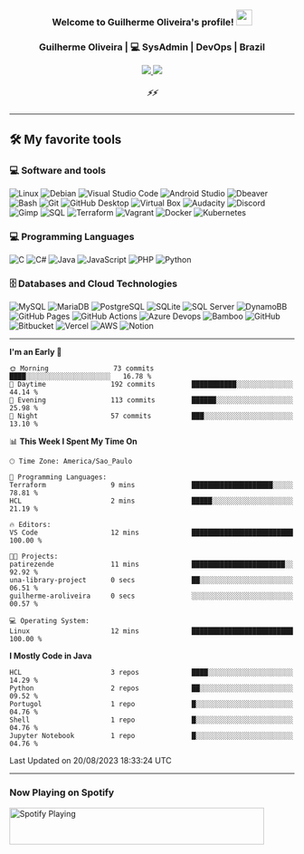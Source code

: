 <h3 align="center">
    Welcome to Guilherme Oliveira's profile!
  <img src="https://github.com/guilherme-aroliveira/guilherme-aroliveira/blob/main/images/wave.gif" width="28">
</h3>

<div align="center">
  <h3> Guilherme Oliveira | 💻 SysAdmin | DevOps | Brazil </h3>
</div>

<p align="center">
  <a href="https://www.linkedin.com/in/guilherme-oliveira-86ar/">
    <img src="https://img.shields.io/twitter/url?label=Linkedin&logo=Linkedin&style=social&url=https%3A%2F%2Fwww.linkedin.com%2Fin%2Fguilherme-oliveira-86ar%2F"/>
  </a>

  <a href="https://www.instagram.com/guilherme.ar86/">
    <img src="https://img.shields.io/twitter/url?label=Intagram&logo=Instagram&style=social&url=https%3A%2F%2Fwww.instagram.com%2Fguilherme.ar86%2F"/>
  </a>
</p>

<h5 align="center">
   <i>⚡️⚡️</i>
</h5>

  ---
## 🛠️ My favorite tools

### 💻 Software and tools
<p>
  <img alt="Linux" src="https://img.shields.io/badge/Linux-FCFCFC.svg?logo=Linux&logoColor=black"/>
  <img alt="Debian" src="https://img.shields.io/badge/Debian-FCFCFC.svg?logo=Debian&logoColor=red"/>
  <img alt="Visual Studio Code" src="https://img.shields.io/badge/Visual%20Studio%20Code-0078d7.svg?logo=visual-studio-code&logoColor=white"/>
  <img alt="Android Studio" src="https://img.shields.io/badge/Android Studio-FCFCFC.svg?logo=androidstudio&logoColor=green"/>
  <img alt="Dbeaver" src="https://custom-icon-badges.demolab.com/badge/-Dbeaver-372923?logo=dbeaver-mono&logoColor=white"/>
  <img alt="Bash" src="https://img.shields.io/badge/Bash-121011.svg?logo=gnu-bash&logoColor=white">
  <img alt="Git" src="https://img.shields.io/badge/Git-F05033.svg?logo=git&logoColor=white"/>
  <img alt="GitHub Desktop" src="https://img.shields.io/badge/GitHub%20Desktop-8034A9.svg?logo=github&logoColor=white">
  <img alt="Virtual Box" src="https://img.shields.io/badge/Virtual Box-FFFFFF.svg?logo=virtualbox&logoColor=blue"/>
  <img alt="Audacity" src="https://img.shields.io/badge/-Audacity-0000CC?logo=audacity&logoColor=white">
  <img alt="Discord" src="https://img.shields.io/badge/-Discord-5865F2.svg?logo=discord&logoColor=white">
  <img alt="Gimp" src="https://img.shields.io/badge/-Gimp-FFFFFF.svg?logo=gimp&logoColor=grey"/> 
  <img alt="SQL" src="https://custom-icon-badges.demolab.com/badge/SQL-025E8C.svg?logo=database&logoColor=white">
  <img alt="Terraform" src="https://img.shields.io/badge/-Terraform-FFFFFF.svg?logo=terraform&logoColor=purple"/>
  <img alt="Vagrant" src="https://img.shields.io/badge/-Vagrant-FFFFFF.svg?logo=vagrant&logoColor=blue"/>
  <img alt="Docker" src="https://img.shields.io/badge/-Docker-FFFFFF.svg?logo=docker&logoColor=blue"/>
  <img alt="Kubernetes" src="https://img.shields.io/badge/-Kubernetes-FFFFFF.svg?logo=kubernetes&logoColor=blue"/>
</p>

### 💻 Programming Languages
<p>
  <img alt="C" src="https://custom-icon-badges.demolab.com/badge/C-03599C.svg?logo=c-in-hexagon&logoColor=white">
  <img alt="C#" src="https://custom-icon-badges.demolab.com/badge/C%23-68217A.svg?logo=cs2&logoColor=white">
  <img alt="Java" src="https://custom-icon-badges.demolab.com/badge/Java-007396.svg?logo=java&logoColor=white">
  <img alt="JavaScript" src="https://img.shields.io/badge/JavaScript-F7DF1E.svg?logo=javascript&logoColor=black">
  <img alt="PHP" src="https://img.shields.io/badge/PHP-777BB4.svg?logo=php&logoColor=white">
  <img alt="Python" src="https://img.shields.io/badge/Python-14354C.svg?logo=python&logoColor=white">
</p>

### 🗄️ Databases and Cloud Technologies
<p>
  <img alt="MySQL" src="https://img.shields.io/badge/MySQL-00f.svg?logo=mysql&logoColor=white">
  <img alt="MariaDB" src="https://img.shields.io/badge/MariaDB-C0765A.svg?logo=mariadb&logoColor=white">
  <img alt="PostgreSQL" src ="https://img.shields.io/badge/PostgreSQL-316192.svg?logo=postgresql&logoColor=white">
  <img alt="SQLite" src ="https://img.shields.io/badge/SQLite-07405e.svg?logo=sqlite&logoColor=white">
  <img alt="SQL Server" src ="https://img.shields.io/badge/SQL Server-FFFFFF.svg?logo=microsoftsqlserver&logoColor=red">
  <img alt="DynamoBB" src ="https://img.shields.io/badge/DynamoDB-FFFFFF.svg?logo=amazondynamodb&logoColor=blue">
  <img alt="GitHub Pages" src="https://img.shields.io/badge/GitHub%20Pages-327FC7.svg?logo=github&logoColor=white">
  <img alt="GitHub Actions" src="https://img.shields.io/badge/GitHub%20Actions-2671E5.svg?logo=github%20actions&logoColor=white">
  <img alt="Azure Devops" src="https://img.shields.io/badge/Azure-FFFFFF.svg?logo=azuredevops&logoColor=blue">
  <img alt="Bamboo" src="https://img.shields.io/badge/Bamboo-FFFFFF.svg?logo=bamboo&logoColor=blue">
  <img alt="GitHub" src="https://img.shields.io/badge/GitHub-327FC7.svg?logo=github&logoColor=white">
  <img alt="Bitbucket" src="https://img.shields.io/badge/BitBucket-FFFFFF.svg?logo=bitbucket&logoColor=blue">
  <img alt="Vercel" src="https://img.shields.io/badge/Vercel-000000.svg?logo=vercel&logoColor=white">
  <img alt="AWS" src="https://img.shields.io/badge/AWS-232F3E.svg?logo=amazonaws&logoColor=white">
  <img alt="Notion" src="https://img.shields.io/badge/Notion-FFFFFF.svg?logo=notion&logoColor=black">
</p>

  ---

<!--START_SECTION:waka-->
**I'm an Early 🐤** 

```text
🌞 Morning                73 commits          ████░░░░░░░░░░░░░░░░░░░░░   16.78 % 
🌆 Daytime                192 commits         ███████████░░░░░░░░░░░░░░   44.14 % 
🌃 Evening                113 commits         ██████░░░░░░░░░░░░░░░░░░░   25.98 % 
🌙 Night                  57 commits          ███░░░░░░░░░░░░░░░░░░░░░░   13.10 % 
```


📊 **This Week I Spent My Time On** 

```text
🕑︎ Time Zone: America/Sao_Paulo

💬 Programming Languages: 
Terraform                9 mins              ████████████████████░░░░░   78.81 % 
HCL                      2 mins              █████░░░░░░░░░░░░░░░░░░░░   21.19 % 

🔥 Editors: 
VS Code                  12 mins             █████████████████████████   100.00 % 

🐱‍💻 Projects: 
patirezende              11 mins             ███████████████████████░░   92.92 % 
una-library-project      0 secs              ██░░░░░░░░░░░░░░░░░░░░░░░   06.51 % 
guilherme-aroliveira     0 secs              ░░░░░░░░░░░░░░░░░░░░░░░░░   00.57 % 

💻 Operating System: 
Linux                    12 mins             █████████████████████████   100.00 % 
```

**I Mostly Code in Java** 

```text
HCL                      3 repos             ████░░░░░░░░░░░░░░░░░░░░░   14.29 % 
Python                   2 repos             ██░░░░░░░░░░░░░░░░░░░░░░░   09.52 % 
Portugol                 1 repo              █░░░░░░░░░░░░░░░░░░░░░░░░   04.76 % 
Shell                    1 repo              █░░░░░░░░░░░░░░░░░░░░░░░░   04.76 % 
Jupyter Notebook         1 repo              █░░░░░░░░░░░░░░░░░░░░░░░░   04.76 % 
```




 Last Updated on 20/08/2023 18:33:24 UTC
<!--END_SECTION:waka-->
  ---

 ### Now Playing on Spotify

[<img src="https://natemoo-re-guilherme-aroliveira.vercel.app/now-playing" width="450" height="65" alt="Spotify Playing"/>](https://open.spotify.com/user/11163880889)
